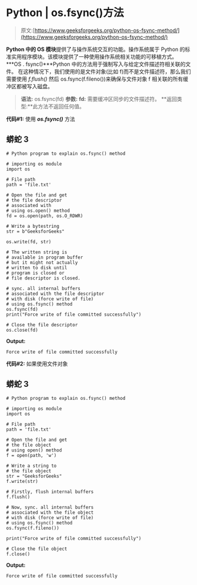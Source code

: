 # Python | os.fsync()方法

> 原文:[https://www.geeksforgeeks.org/python-os-fsync-method/](https://www.geeksforgeeks.org/python-os-fsync-method/)

**Python 中的 OS 模块**提供了与操作系统交互的功能。操作系统属于 Python 的标准实用程序模块。该模块提供了一种使用操作系统相关功能的可移植方式。
***OS . fsync()***Python 中的方法用于强制写入与给定文件描述符相关联的文件。
在这种情况下，我们使用的是文件对象(比如 f)而不是文件描述符，那么我们需要使用 *f.flush()* 然后 os.fsync(f.fileno())来确保与文件对象 f 相关联的所有缓冲区都被写入磁盘。

> **语法:** os.fsync(fd)
> **参数:**
> **fd:** 需要缓冲区同步的文件描述符。
> **返回类型:**此方法不返回任何值。

**代码#1:** 使用 ***os.fsync()*** 方法

## 蟒蛇 3

```
# Python program to explain os.fsync() method

# importing os module
import os

# File path
path = 'file.txt'

# Open the file and get
# the file descriptor
# associated with
# using os.open() method
fd = os.open(path, os.O_RDWR)

# Write a bytestring
str = b"GeeksforGeeks"

os.write(fd, str)

# The written string is
# available in program buffer
# but it might not actually
# written to disk until
# program is closed or
# file descriptor is closed.

# sync. all internal buffers
# associated with the file descriptor
# with disk (force write of file)
# using os.fsync() method
os.fsync(fd)
print("Force write of file committed successfully")

# Close the file descriptor
os.close(fd)
```

**Output:** 

```
Force write of file committed successfully
```

**代码#2:** 如果使用文件对象

## 蟒蛇 3

```
# Python program to explain os.fsync() method

# importing os module
import os

# File path
path = 'file.txt'

# Open the file and get
# the file object
# using open() method
f = open(path, 'w')

# Write a string to
# the file object
str = "GeeksforGeeks"
f.write(str)

# Firstly, flush internal buffers
f.flush()

# Now, sync. all internal buffers
# associated with the file object
# with disk (force write of file)
# using os.fsync() method
os.fsync(f.fileno())

print("Force write of file committed successfully")

# Close the file object
f.close()
```

**Output:** 

```
Force write of file committed successfully
```